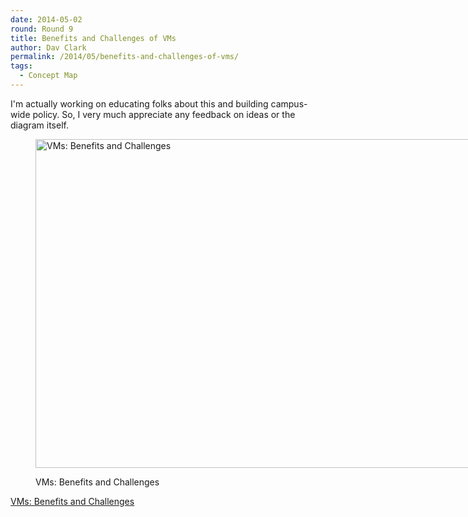 ```yaml
---
date: 2014-05-02
round: Round 9
title: Benefits and Challenges of VMs
author: Dav Clark
permalink: /2014/05/benefits-and-challenges-of-vms/
tags:
  - Concept Map
---
```

I'm actually working on educating folks about this and building campus-wide policy. So, I very much appreciate any feedback on ideas or the diagram itself.<figure id="attachment_6939" style="width: 707px;" class="wp-caption alignnone">

[<img class="size-large wp-image-6939" alt="VMs: Benefits and Challenges" src="http://files.software-carpentry.org/training-course/2014/05/13899712048_03487baa94_o-1024x763.jpg" width="707" height="526" />][1]<figcaption class="wp-caption-text">VMs: Benefits and Challenges</figcaption></figure> 
[VMs: Benefits and Challenges][2]

 [1]: http://files.software-carpentry.org/training-course/2014/05/13899712048_03487baa94_o.jpg
 [2]: https://flic.kr/p/nbgE8J
